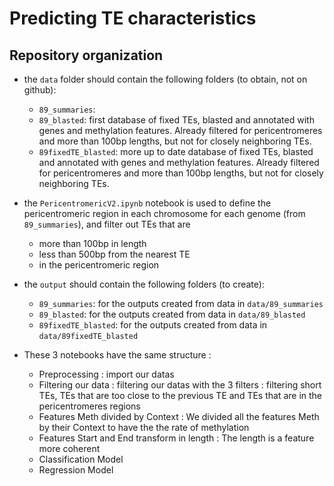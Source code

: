 # Predicting TE characteristics

## Repository organization

* the `data` folder should contain the following folders (to obtain, not on github):
  * `89_summaries`: 
  * `89_blasted`: first database of fixed TEs, blasted and annotated with genes and methylation features.
Already filtered for pericentromeres and more than 100bp lengths, but not for closely neighboring TEs.
  * `89fixedTE_blasted`: more up to date database of fixed TEs, blasted and annotated with genes and methylation features.
Already filtered for pericentromeres and more than 100bp lengths, but not for closely neighboring TEs.

* the `PericentromericV2.ipynb` notebook is used to define the pericentromeric region in each chromosome for each genome (from `89_summaries`), and filter out TEs that are
  * more than 100bp in length
  * less than 500bp from the nearest TE
  * in the pericentromeric region

* the `output` should contain the following folders (to create):
  * `89_summaries`: for the outputs created from data in `data/89_summaries`
  * `89_blasted`: for the outputs created from data in `data/89_blasted`
  * `89fixedTE_blasted`: for the outputs created from data in `data/89fixedTE_blasted`

* These 3 notebooks have the same structure :
  * Preprocessing : import our datas
  * Filtering our data : filtering our datas with the 3 filters : filtering short TEs, TEs that are too close to the previous TE and TEs that are in the pericentromeres regions
  * Features Meth divided by Context : We divided all the features Meth by their Context to have the the rate of methylation
  * Features Start and End transform in length : The length is a feature more coherent
  * Classification Model
  * Regression Model
    
  
